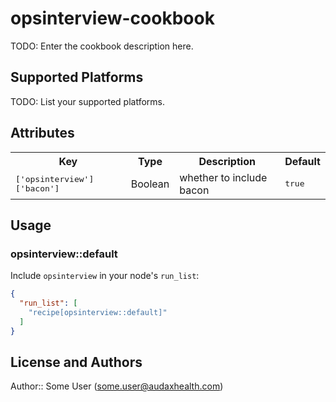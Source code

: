 # opsinterview-cookbook

TODO: Enter the cookbook description here.

## Supported Platforms

TODO: List your supported platforms.

## Attributes

<table>
  <tr>
    <th>Key</th>
    <th>Type</th>
    <th>Description</th>
    <th>Default</th>
  </tr>
  <tr>
    <td><tt>['opsinterview']['bacon']</tt></td>
    <td>Boolean</td>
    <td>whether to include bacon</td>
    <td><tt>true</tt></td>
  </tr>
</table>

## Usage

### opsinterview::default

Include `opsinterview` in your node's `run_list`:

```json
{
  "run_list": [
    "recipe[opsinterview::default]"
  ]
}
```

## License and Authors

Author:: Some User (<some.user@audaxhealth.com>)
